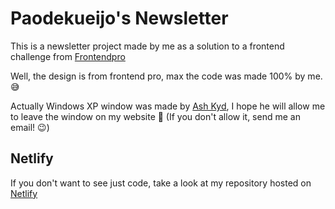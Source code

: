 # Paodekueijo's Newsletter

This is a newsletter project made by me as a solution to a frontend challenge from [Frontendpro](https://www.frontendpro.dev)

Well, the design is from frontend pro, max the code was made 100% by me. 😅

Actually Windows XP window was made by [Ash Kyd](https://github.com/AshKyd), I hope he will allow me to leave the window on my website 🙏 (If you don't allow it, send me an email! 😉)  

## Netlify

If you don't want to see just code, take a look at my repository hosted on [Netlify](https://paodekueijonewsletter.netlify.app)

